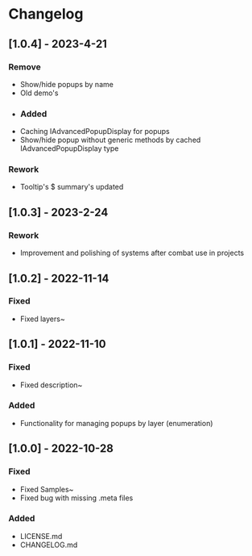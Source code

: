 # Changelog

## [1.0.4] - 2023-4-21
### Remove
- Show/hide popups by name
- Old demo's
- ### Added
- Caching IAdvancedPopupDisplay for popups
- Show/hide popup without generic methods by cached IAdvancedPopupDisplay type
### Rework
- Tooltip's $ summary's updated

## [1.0.3] - 2023-2-24
### Rework
- Improvement and polishing of systems after combat use in projects

## [1.0.2] - 2022-11-14
### Fixed
- Fixed layers~

## [1.0.1] - 2022-11-10
### Fixed
- Fixed description~
### Added
- Functionality for managing popups by layer (enumeration)

## [1.0.0] - 2022-10-28
### Fixed
- Fixed Samples~
- Fixed bug with missing .meta files
### Added
- LICENSE.md
- CHANGELOG.md